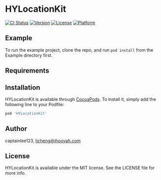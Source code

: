 # HYLocationKit

[![CI Status](https://img.shields.io/travis/captainlee123/HYLocationKit.svg?style=flat)](https://travis-ci.org/captainlee123/HYLocationKit)
[![Version](https://img.shields.io/cocoapods/v/HYLocationKit.svg?style=flat)](https://cocoapods.org/pods/HYLocationKit)
[![License](https://img.shields.io/cocoapods/l/HYLocationKit.svg?style=flat)](https://cocoapods.org/pods/HYLocationKit)
[![Platform](https://img.shields.io/cocoapods/p/HYLocationKit.svg?style=flat)](https://cocoapods.org/pods/HYLocationKit)

## Example

To run the example project, clone the repo, and run `pod install` from the Example directory first.

## Requirements

## Installation

HYLocationKit is available through [CocoaPods](https://cocoapods.org). To install
it, simply add the following line to your Podfile:

```ruby
pod 'HYLocationKit'
```

## Author

captainlee123, licheng@ihooyah.com

## License

HYLocationKit is available under the MIT license. See the LICENSE file for more info.
